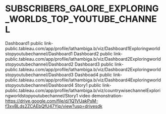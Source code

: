 # SUBSCRIBERS_GALORE_EXPLORING_WORLDS_TOP_YOUTUBE_CHANNEL


Dashboard1 public link-public.tableau.com/app/profile/lathambiga.b/viz/Dashboard1Exploringworldstopyoutubechannel/Dashboard1
Dashboard2 public link-public.tableau.com/app/profile/lathambiga.b/viz/Dashboard2Exploringworldstopyoutubechannel/Dashboard2
Dashboard3 public link-public.tableau.com/app/profile/lathambiga.b/viz/Dashboard2Exploringworldstopyoutubechannel/Dashboard3
Dashboad4 public link-public.tableau.com/app/profile/lathambiga.b/viz/Dashboard4Exploringworldstopyoutubechannel/Dashboard4
Story1 public link-public.tableau.com/app/profile/lathambiga.b/viz/countrywisechannelExploringworldstopyoutubechannel/Story1
video demonstration-https://drive.google.com/file/d/1Q1VUakPsM-f3xvBLds2ZCAEbQfU47Yjp/view?usp=drivesdk
